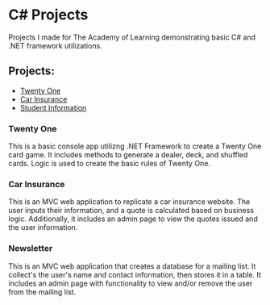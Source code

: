 # C# Projects
Projects I made for The Academy of Learning demonstrating basic C# and .NET framework utilizations.

## Projects:
* [Twenty One](https://github.com/nomadway/C-Sharp-Coding-Projects/tree/main/TwentyOne/TwentyOneCardGame)
* [Car Insurance](https://github.com/CJScanlan/The-Tech-Academy-Basic-C-Sharp-Projects./tree/main/CarInsurance)
* [Student Information](https://github.com/CJScanlan/The-Tech-Academy-Basic-C-Sharp-Projects./tree/main/NewsletterAppMVC)

### Twenty One
This is a basic console app utilizng .NET Framework to create a Twenty One card game. It includes methods to generate a dealer, deck, and shuffled cards. Logic is used to create the basic rules of Twenty One. 

### Car Insurance
This is an MVC web application to replicate a car insurance website. The user inputs their information, and a quote is calculated based on business logic. Additionally, it includes an admin page to view the quotes issued and the user information. 

### Newsletter
This is an MVC web application that creates a database for a mailing list. It collect's the user's name and contact information, then stores it in a table. It includes an admin page with functionality to view and/or remove the user from the mailing list. 
